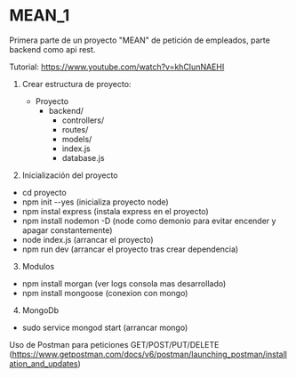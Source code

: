 # MEAN_1
Primera parte de un proyecto "MEAN" de petición de empleados, parte backend como api rest.

Tutorial: https://www.youtube.com/watch?v=khCIunNAEHI

1. Crear estructura de proyecto:
    * Proyecto
        * backend/
          * controllers/
          * routes/
          * models/
          * index.js
          * database.js

2. Inicialización del proyecto
  * cd proyecto
  * npm init --yes (inicializa proyecto node)
  * npm instal express (instala express en el proyecto)
  * npm install nodemon -D (node como demonio para evitar encender y apagar constantemente)
  * node index.js (arrancar el proyecto)
  * npm run dev (arrancar el proyecto tras crear dependencia)

3. Modulos
  * npm install morgan (ver logs consola mas desarrollado)
  * npm install mongoose (conexion con mongo)

4. MongoDb
  * sudo service mongod start (arrancar mongo)
  
Uso de Postman para peticiones GET/POST/PUT/DELETE (https://www.getpostman.com/docs/v6/postman/launching_postman/installation_and_updates)


